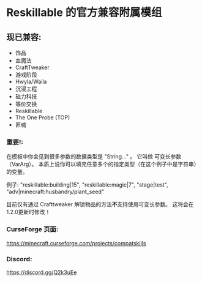 # Reskillable 的官方兼容附属模组


## 现已兼容:
- 饰品
- 血魔法
- CraftTweaker
- 游戏阶段
- Hwyla/Waila
- 沉浸工程
- 磁力科技
- 等价交换
- Reskillable
- The One Probe (TOP)
- 匠魂



### 重要!:
在模板中你会见到很多参数的数据类型是 "String..." 。
它叫做 可变长参数（VarArg）。
本质上说你可以填充任意多个的指定类型（在这个例子中是字符串）的变量。

例子:
"reskillable:building|15", "reskillable:magic|7", "stage|test", "adv|minecraft:husbandry/plant_seed"


目前仅有通过 Crafttweaker 解锁物品的方法**不**支持使用可变长参数。
这将会在1.2.0更新时修改！

### CurseForge 页面:
https://minecraft.curseforge.com/projects/compatskills


### Discord:
https://discord.gg/Q2k3uEe
